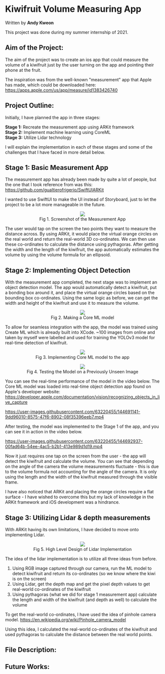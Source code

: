 # Kiwifruit Volume Measuring App

Written by **Andy Kweon** <br />

This project was done during my summer internship of 2021.

## Aim of the Project:

The aim of the project was to create an ios app that could measure the volume of a kiwifruit just by the user turning on the app and pointing their phone at the fruit. 

The inspiration was from the well-known "measurement" app that Apple has made, which could be downloaded here: https://apps.apple.com/us/app/measure/id1383426740

## Project Outline:
Initially, I have planned the app in three stages:

**Stage 1:** Recreate the measurement app using ARKit framework <br />
**Stage 2:** Implement machine learning using CoreML <br />
**Stage 3:** Utilize Lidar technology <br />

I will explain the implementation in each of these stages and some of the challenges that I have faced in more detail below.

## Stage 1: Basic Measurement App

The measurement app has already been made by quite a lot of people, but the one that I took reference from was this: https://github.com/gualtierofrigerio/SwiftUIARKit

I wanted to use SwiftUI to make the UI instead of Storyboard, just to let the project to be a lot more manageable in the future. 
<p align="center">
<img src = "https://user-images.githubusercontent.com/63220455/144689825-fb27763c-b9fc-4f94-b3dd-b91b90e5eef8.png"> <br />
Fig 1. Screenshot of the Measurement App
</p>
The user would tap on the screen the two points they want to measure the distance across. By using ARKit, it would place the virtual orange circles on the real world and return the real-world 3D co-ordinates. We can then use these co-ordinates to calculate the distance using pythagoras. After getting the width and the length of the kiwifruit, the app automatically estimates the volume by using the volume formula for an ellipsoid.

## Stage 2: Implementing Object Detection

With the measurement app completed, the next stage was to implement an object detection model. The app would automatically detect a kiwifruit, put a bonding box around it, and place the virtual orange circles based on the bounding box co-ordinates. Using the same logic as before, we can get the width and height of the kiwifruit and use it to measure the volume.

<p align="center">
<img src = "https://user-images.githubusercontent.com/63220455/144692225-b1a7bc6b-59ad-4a43-816c-a0bde08315b1.png"> <br />
Fig 2. Making a Core ML model
</p>
 
To allow for seamless integration with the app, the model was trained using Create ML which is already built into XCode. ~100 images from online and taken by myself were labelled and used for training the YOLOv3 model for real-time detection of kiwifruit. 

<p align="center">
<img src = "https://user-images.githubusercontent.com/63220455/144691947-195934a3-149b-41ca-87c1-57d5091d1304.png"> <br />
Fig 3. Implementing Core ML model to the app
</p>

<p align="center">
<img src = "https://user-images.githubusercontent.com/63220455/144691754-74655639-bf01-4aba-8cda-95761cf41616.png"> <br />
Fig 4. Testing the Model on a Previously Unseen Image
</p>

You can see the real-time performance of the model in the video below. The Core ML model was loaded into real-time object detection app found on Apple's developer website: https://developer.apple.com/documentation/vision/recognizing_objects_in_live_capture

https://user-images.githubusercontent.com/63220455/144691141-9dd96010-8575-47f6-8902-08f35396eeb7.mp4

After testing, the model was implemented to the Stage 1 of the app, and you can see it in action in the video below. 

https://user-images.githubusercontent.com/63220455/144692937-00fad64b-54ee-4ac5-b2b1-413e989d1d19.mp4

Now it just requires one tap on the screen from the user - the app will detect the kiwifruit and calculate the volume. You can see that depending on the angle of the camera the volume measurements fluctuate - this is due to the volume formula not accounting for the angle of the camera. It is only using the length and the width of the kiwifruit measured through the visible frame.

I have also noticed that ARKit and placing the orange circles require a flat surface - I have wished to overcome this but my lack of knowledge in the ARKit framework and iOS development was a hindrance. 

## Stage 3: Utilizing Lidar & depth measurements

With ARKit having its own limitations, I have decided to move onto implementing Lidar. 
<p align = "center">
<img src = "https://user-images.githubusercontent.com/63220455/145328502-b0ca2ae6-5302-4444-b45c-ad3bcef34aeb.png"> <br />
Fig 5. High Level Design of Lidar Implementation
 </p>

The idea of the lidar implementation is to utilize all three ideas from before.

1. Using RGB image captured through our camera, run the ML model to detect kiwifruit and return its co-ordinates (so we know where the kiwi is on the screen)
2. Using Lidar, get the depth map and get the pixel depth values to get real-world co-ordinates of the kiwifruit
3. Using pythagoras (what we did for stage 1 measurement app) calculate the length and width of the kiwifruit (and depth as well) to calculate the volume

To get the real-world co-ordinates, I have used the idea of pinhole camera model. https://en.wikipedia.org/wiki/Pinhole_camera_model

Using this idea, I calculated the real-world co-ordinates of the kiwifruit and used pythagoras to calculate the distance between the real world points.


## File Description:

## Future Works:
